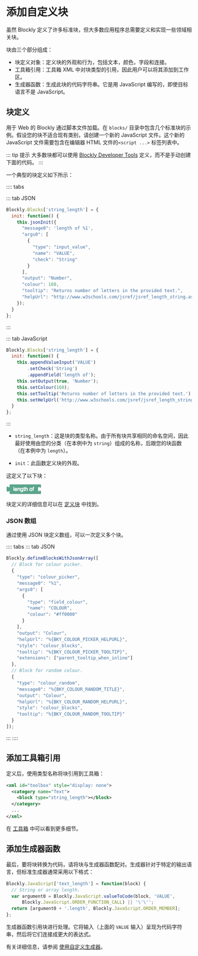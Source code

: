 # 添加自定义块

虽然 Blockly 定义了许多标准块，但大多数应用程序总需要定义和实现一些领域相关块。

块由三个部分组成：

- 块定义对象：定义块的外观和行为，包括文本，颜色，字段和连接。
- 工具箱引用：工具箱 XML 中对块类型的引用，因此用户可以将其添加到工作区。
- 生成器函数：生成此块的代码字符串。它是用 JavaScript 编写的，即使目标语言不是 JavaScript。

## 块定义

用于 Web 的 Blockly 通过脚本文件加载。在 `blocks/` 目录中包含几个标准块的示例。假设您的块不适合现有类别，请创建一个新的 JavaScript 文件。这个新的 JavaScript 文件需要包含在编辑器 HTML 文件的`<script ...>` 标签列表中。
    
::: tip 提示
大多数块都可以使用 [Blockly Developer Tools](https://developers.google.com/blockly/guides/create-custom-blocks/blockly-developer-tools) 定义，而不是手动创建下面的代码。
:::

一个典型的块定义如下所示：

:::: tabs

::: tab JSON
```javascript
Blockly.Blocks['string_length'] = {
  init: function() {
    this.jsonInit({
      "message0": 'length of %1',
      "args0": [
        {
          "type": "input_value",
          "name": "VALUE",
          "check": "String"
        }
      ],
      "output": "Number",
      "colour": 160,
      "tooltip": "Returns number of letters in the provided text.",
      "helpUrl": "http://www.w3schools.com/jsref/jsref_length_string.asp"
    });
  }
};
```
:::

::: tab JavaScript
```javascript
Blockly.Blocks['string_length'] = {
  init: function() {
    this.appendValueInput('VALUE')
        .setCheck('String')
        .appendField('length of');
    this.setOutput(true, 'Number');
    this.setColour(160);
    this.setTooltip('Returns number of letters in the provided text.');
    this.setHelpUrl('http://www.w3schools.com/jsref/jsref_length_string.asp');
  }
};
```
:::

- `string_length`：这是块的类型名称。由于所有块共享相同的命名空间，因此最好使用由您的分类（在本例中为 `string`）组成的名称，后跟您的块函数（在本例中为 `length`）。

- `init`：此函数定义块的外观。

这定义了以下块：

![字符串长度块](./text-length.png)

块定义的详细信息可以在 [定义块](/guides/create-custom-blocks/define-blocks) 中找到。

### JSON 数组

通过使用 JSON 块定义数组，可以一次定义多个块。

:::: tabs
::: tab JSON
```javascript
Blockly.defineBlocksWithJsonArray([
  // Block for colour picker.
  {
    "type": "colour_picker",
    "message0": "%1",
    "args0": [
      {
        "type": "field_colour",
        "name": "COLOUR",
        "colour": "#ff0000"
      }
    ],
    "output": "Colour",
    "helpUrl": "%{BKY_COLOUR_PICKER_HELPURL}",
    "style": "colour_blocks",
    "tooltip": "%{BKY_COLOUR_PICKER_TOOLTIP}",
    "extensions": ["parent_tooltip_when_inline"]
  },
  // Block for random colour.
  {
    "type": "colour_random",
    "message0": "%{BKY_COLOUR_RANDOM_TITLE}",
    "output": "Colour",
    "helpUrl": "%{BKY_COLOUR_RANDOM_HELPURL}",
    "style": "colour_blocks",
    "tooltip": "%{BKY_COLOUR_RANDOM_TOOLTIP}"
  }
]);
```
:::
::::

## 添加工具箱引用
定义后，使用类型名称将块引用到工具箱：

```XML
<xml id="toolbox" style="display: none">
  <category name="Text">
    <block type="string_length"></block>
  </category>
  ...
</xml>
```
在 [工具箱](/guides/configure/toolbox) 中可以看到更多细节。

## 添加生成器函数

最后，要将块转换为代码，请将块与生成器函数配对。生成器针对于特定的输出语言，但标准生成器通常采用以下格式：

```javascript
Blockly.JavaScript['text_length'] = function(block) {
  // String or array length.
  var argument0 = Blockly.JavaScript.valueToCode(block, 'VALUE',
      Blockly.JavaScript.ORDER_FUNCTION_CALL) || '\'\'';
  return [argument0 + '.length', Blockly.JavaScript.ORDER_MEMBER];
};
```
生成器函数引用块进行处理。它将输入（上面的 `VALUE` 输入）呈现为代码字符串，然后将它们连接成更大的表达式。

有关详细信息，请参阅 [使用自定义生成器](/guides/create-custom-blocks/generating-code)。